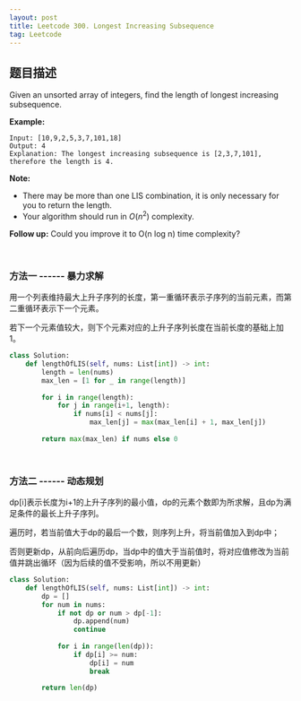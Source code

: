 ```yaml
---
layout: post
title: Leetcode 300. Longest Increasing Subsequence
tag: Leetcode
---
```

## 题目描述
Given an unsorted array of integers, find the length of longest increasing subsequence.

__Example:__
```
Input: [10,9,2,5,3,7,101,18]
Output: 4 
Explanation: The longest increasing subsequence is [2,3,7,101], therefore the length is 4. 
```
__Note:__
* There may be more than one LIS combination, it is only necessary for you to return the length.
* Your algorithm should run in $O(n^2)$ complexity.

__Follow up:__  Could you improve it to O(n log n) time complexity?

&nbsp;

### 方法一 ------ 暴力求解

用一个列表维持最大上升子序列的长度，第一重循环表示子序列的当前元素，而第二重循环表示下一个元素。

若下一个元素值较大，则下个元素对应的上升子序列长度在当前长度的基础上加1。

```python
class Solution:
    def lengthOfLIS(self, nums: List[int]) -> int:
        length = len(nums)
        max_len = [1 for _ in range(length)]
        
        for i in range(length):
            for j in range(i+1, length):
                if nums[i] < nums[j]:
                    max_len[j] = max(max_len[i] + 1, max_len[j])
                    
        return max(max_len) if nums else 0

```

&nbsp;

### 方法二 ------ 动态规划
dp[i]表示长度为i+1的上升子序列的最小值，dp的元素个数即为所求解，且dp为满足条件的最长上升子序列。

遍历时，若当前值大于dp的最后一个数，则序列上升，将当前值加入到dp中；

否则更新dp，从前向后遍历dp，当dp中的值大于当前值时，将对应值修改为当前值并跳出循环（因为后续的值不受影响，所以不用更新）

```python
class Solution:
    def lengthOfLIS(self, nums: List[int]) -> int:
        dp = []
        for num in nums:
            if not dp or num > dp[-1]:
                dp.append(num)
                continue
                
            for i in range(len(dp)):
                if dp[i] >= num:
                    dp[i] = num
                    break
            
        return len(dp)
```
